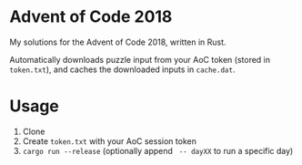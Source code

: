 # Advent of Code 2018

My solutions for the Advent of Code 2018, written in Rust.

Automatically downloads puzzle input from your AoC token (stored in `token.txt`),
and caches the downloaded inputs in `cache.dat`.

# Usage

1. Clone
2. Create `token.txt` with your AoC session token
3. `cargo run --release` (optionally append ` -- dayXX` to run a specific day)
